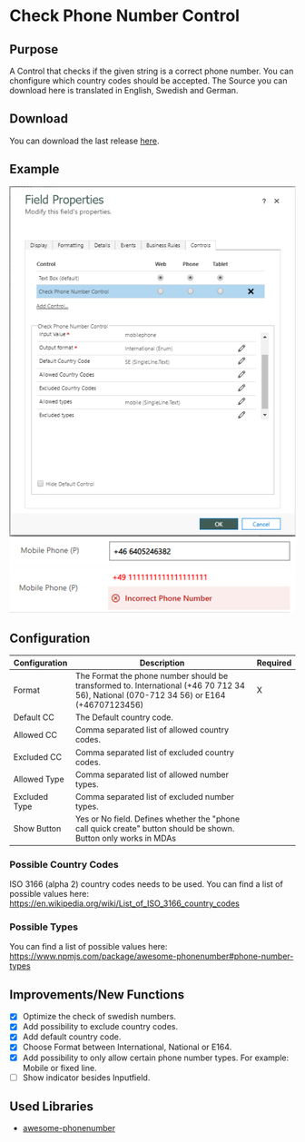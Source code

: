 # Check Phone Number Control
## Purpose
A Control that checks if the given string is a correct phone number. You can chonfigure which country codes should be accepted.
The Source you can download here is translated in English, Swedish and German.

## Download
You can download the last release [here](https://github.com/BenediktBergmann/PCF-Controls/releases).

## Example
![Configuration](/CheckPhoneNumberControl/Screenshots/Configuration2.png)
![CorrectSSSN](/CheckPhoneNumberControl/Screenshots/Correct.png)
![IncorrectSSSN](/CheckPhoneNumberControl/Screenshots/Incorrect.png)

## Configuration
Configuration | Description | Required
------------ | ------------- | -------------
Format | The Format the phone number should be transformed to. International (+46 70 712 34 56), National (070-712 34 56) or E164 (+46707123456) | X
Default CC | The Default country code. |
Allowed CC | Comma separated list of allowed country codes. | 
Excluded CC | Comma separated list of excluded country codes. | 
Allowed Type | Comma separated list of allowed number types. |
Excluded Type | Comma separated list of excluded number types. |
Show Button | Yes or No field. Defines whether the "phone call quick create" button should be shown. Button only works in MDAs |

### Possible Country Codes
ISO 3166 (alpha 2) country codes needs to be used. You can find a list of possible values here: https://en.wikipedia.org/wiki/List_of_ISO_3166_country_codes

### Possible Types
You can find a list of possible values here: https://www.npmjs.com/package/awesome-phonenumber#phone-number-types

## Improvements/New Functions
- [X] Optimize the check of swedish numbers.
- [X] Add possibility to exclude country codes.
- [X] Add default country code.
- [X] Choose Format between International, National or E164.
- [X] Add possibility to only allow certain phone number types. For example: Mobile or fixed line.
- [ ] Show indicator besides Inputfield.

## Used Libraries
- [awesome-phonenumber](https://www.npm.red/package/awesome-phonenumber)
